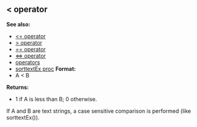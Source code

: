 ## \< operator
**See also:**
*   [\<= operator](/ref/operator/%3c=.md) 
*   [\> operator](/ref/operator/%3e.md) 
*   [== operator](/ref/operator/==.md) 
*   [\<=\> operator](/ref/operator/%3c=%3e.md) 
*   [operators](/ref/operator.md) 
*   [sorttextEx proc](/ref/proc/sorttextEx.md) <!-- -->
**Format:**
*   A \< B
<!-- -->
**Returns:**
*   1 if A is less than B; 0 otherwise.


If A and B are text strings, a case sensitive comparison is
performed (like sorttextEx()).